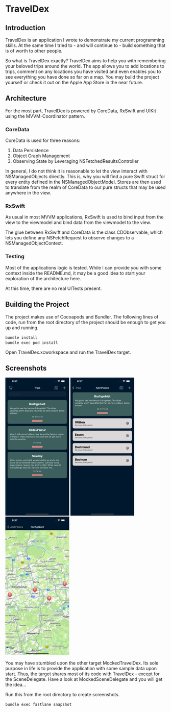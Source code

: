 # TravelDex

## Introduction
TravelDex is an application I wrote to demonstrate my current programming skills. At the same time I tried to - and will continue to - build something that is of worth to other people. 

So what is TravelDex exactly? TravelDex aims to help you with remembering your beloved trips around the world. The app allows you to add locations to trips, comment on any locations you have visited and even enables you to see everything you have done so far on a map. You may build the project yourself or check it out on the Apple App Store in the near future.

## Architecture
For the most part, TravelDex is powered by CoreData, RxSwift and UIKit using the MVVM-Coordinator pattern. 

### CoreData
CoreData is used for three reasons:
1. Data Persistence
3. Object Graph Management
2. Observing State by Leveraging NSFetchedResultsController

In general, I do not think it is reasonable to let the view interact with NSManagedObjects directly. This is, why you will find a pure Swift struct for every entity defined in the NSManagedObjectModel. Stores are then used to translate from the realm of CoreData to our pure structs that may be used anywhere in the view.

### RxSwift
As usual in most MVVM applications, RxSwift is used to bind input from the view to the viewmodel and bind data from the viewmodel to the view.

The glue between RxSwift and CoreData is the class CDObservable, which lets you define any NSFetchRequest to observe changes to a NSManagedObjectContext.

### Testing
Most of the applications logic is tested. While I can provide you with some context inside the README.md, it may be a good idea to start your exploration of the architecture here.

At this time, there are no real UITests present.


## Building the Project
The project makes use of Cocoapods and Bundler. The following lines of code, run from the root directory of the project should be enough to get you up and running.
```
bundle install
bundle exec pod install
```
Open TravelDex.xcworkspace and run the TravelDex target. 

## Screenshots
<img src = "Resources/screenshot_trips.png" width ="200" /> <img src = "Resources/screenshot_places.png" width ="200" /> <img src = "Resources/screenshot_map.png" width ="200" />

You may have stumbled upon the other target MockedTravelDex. Its sole purpose in life is to provide the application with some sample data upon start. Thus, the target shares most of its code with TravelDex - except for the SceneDelegate. Have a look at MockedSceneDelegate and you will get the idea...
 
Run this from the root directory to create screenshots.
```
bundle exec fastlane snapshot
```
